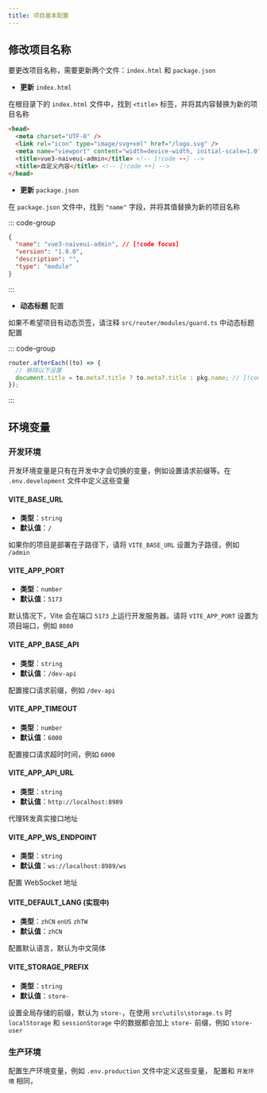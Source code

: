 ```yaml
---
title: 项目基本配置
---
```


## 修改项目名称

要更改项目名称，需要更新两个文件：`index.html` 和 `package.json`

- **更新** `index.html`

在根目录下的 `index.html` 文件中，找到 `<title>` 标签，并将其内容替换为新的项目名称

```html [index.html]
<head>
  <meta charset="UTF-8" />
  <link rel="icon" type="image/svg+xml" href="/logo.svg" />
  <meta name="viewport" content="width=device-width, initial-scale=1.0" />
  <title>vue3-naiveui-admin</title> <!-- [!code --] -->
  <title>自定义内容</title> <!-- [!code ++] -->
</head>
```

- **更新** `package.json`

在 `package.json` 文件中，找到 `"name"` 字段，并将其值替换为新的项目名称

::: code-group

```json [package.json]
{
  "name": "vue3-naiveui-admin", // [!code focus]
  "version": "1.0.0",
  "description": "",
  "type": "module"
}
```

:::

- **动态标题** 配置

如果不希望项目有动态页签，请注释 `src/router/modules/guard.ts` 中动态标题配置

::: code-group

```ts [src/router/modules/guard.ts]
router.afterEach((to) => {
  // 移除以下设置
  document.title = to.meta?.title ? to.meta?.title : pkg.name; // [!code --]
});
```

:::

## 环境变量

### 开发环境

开发环境变量是只有在开发中才会切换的变量，例如设置请求前缀等。在 `.env.development` 文件中定义这些变量

#### VITE_BASE_URL

- **类型**：`string`
- **默认值**：`/`

如果你的项目是部署在子路径下，请将 `VITE_BASE_URL` 设置为子路径，例如 `/admin`

#### VITE_APP_PORT

- **类型**：`number`
- **默认值**：`5173`

默认情况下，Vite 会在端口 `5173` 上运行开发服务器。请将 `VITE_APP_PORT` 设置为项目端口，例如 `8080`

#### VITE_APP_BASE_API

- **类型**：`string`
- **默认值**：`/dev-api`

配置接口请求前缀，例如 `/dev-api`

#### VITE_APP_TIMEOUT

- **类型**：`number`
- **默认值**：`6000`

配置接口请求超时时间，例如 `6000`

#### VITE_APP_API_URL

- **类型**：`string`
- **默认值**：`http://localhost:8989`

代理转发真实接口地址

#### VITE_APP_WS_ENDPOINT

- **类型**：`string`
- **默认值**：`ws://localhost:8989/ws`

配置 WebSocket 地址

#### VITE_DEFAULT_LANG (实现中)

- **类型**：`zhCN` `enUS` `zhTW`
- **默认值**：`zhCN`

配置默认语言，默认为中文简体

#### VITE_STORAGE_PREFIX

- **类型**：`string`
- **默认值**：`store-`

设置全局存储的前缀，默认为 `store-`，在使用 `src\utils\storage.ts` 时 `localStorage` 和 `sessionStorage` 中的数据都会加上 `store-` 前缀，例如 `store-user`

### 生产环境

配置生产环境变量，例如 `.env.production` 文件中定义这些变量， 配置和 `开发环境` 相同，
